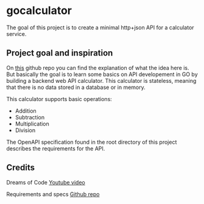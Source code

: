 # gocalculator
The goal of this project is to create a minimal http+json API for a calculator service.

## Project goal and inspiration
On [this](https://github.com/dreamsofcode-io/goprojects/tree/47ad97d536752ff5da6703d8cac78c0edf247d89/02-backend-api) github repo you can find the explanation of what the idea here is.
But basically the goal is to learn some basics on API developement in GO by building a backend web API calculator. This calculator is stateless, meaning that there is no data stored in a database or in memory.

This calculator supports basic operations:
- Addition
- Subtraction
- Multiplication
- Division

The OpenAPI specification found in the root directory of this project describes the requirements for the API.

## Credits
Dreams of Code [Youtube video](https://youtu.be/gXmznGEW9vo?t=157)

Requirements and specs [Github repo](https://github.com/dreamsofcode-io/goprojects/tree/47ad97d536752ff5da6703d8cac78c0edf247d89/02-backend-api)